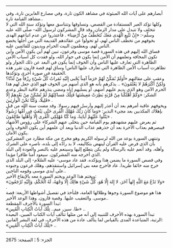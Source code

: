 ------------------------------------------------------------------------

أبصارهم على آيات الله المبثوثة في مشاهد الكون تارة، وفي مصارع الغابرين
تارة، وفي مشاهد القيامة تارة..  
وكلها تؤكد العبر المستفادة من القصص، وتساوقها وتتناسق معها وتؤكد سنة
الله التي لا تتخلف ولا تتبدل على مدار الزمان. وقد قال المشركون لرسول
الله- صلّى الله عليه وسلّم-: «إِنْ نَتَّبِعِ الْهُدى مَعَكَ نُتَخَطَّفْ مِنْ أَرْضِنا» . فاعتذروا
عن عدم اتباعهم الهدى بخوفهم من تخطف الناس لهم، لو تحولوا عن عقائدهم
القديمة التي من أجلها يخضع الناس لهم، ويعظمون البيت الحرام ويدينون
للقائمين عليه.  
فساق الله إليهم في هذه السورة قصة موسى وفرعون، تبين لهم أين يكون الأمن
وأين تكون المخافة وتعلمهم أن الأمن إنما يكون في جوار الله، ولو فقدت كل
أسباب الأمن الظاهرة التي تعارف عليها الناس وأن الخوف إنما يكون في البعد
عن ذلك الجوار ولو تظاهرت أسباب الأمن الظاهرة التي تعارف عليها الناس!
وساق لهم قصة قارون تقرر هذه الحقيقة في صورة أخرى وتؤكدها.  
وعقب على مقالتهم «أَوَلَمْ نُمَكِّنْ لَهُمْ حَرَماً آمِناً يُجْبى إِلَيْهِ ثَمَراتُ كُلِّ شَيْءٍ رِزْقاً مِنْ
لَدُنَّا؟ وَلكِنَّ أَكْثَرَهُمْ لا يَعْلَمُونَ» .. يذكرهم بأنه هو الذي آمنهم من الخوف فهو
الذي جعل لهم هذا الحرم الآمن وهو الذي يديم عليهم أمنهم، أو يسلبهم إياه
ومضى ينذرهم عاقبة البطر وعدم الشكر: «وَكَمْ أَهْلَكْنا مِنْ قَرْيَةٍ بَطِرَتْ مَعِيشَتَها
فَتِلْكَ مَساكِنُهُمْ لَمْ تُسْكَنْ مِنْ بَعْدِهِمْ إِلَّا قَلِيلًا، وَكُنَّا نَحْنُ الْوارِثِينَ» .  
ويخوفهم عاقبة أمرهم بعد أن أعذر إليهم وأرسل فيهم رسولا. وقد مضت سنة الله
من قبل بإهلاك المكذبين بعد مجيء النذير: «وَما كانَ رَبُّكَ مُهْلِكَ الْقُرى حَتَّى يَبْعَثَ
فِي أُمِّها رَسُولًا يَتْلُوا عَلَيْهِمْ آياتِنا، وَما كُنَّا مُهْلِكِي الْقُرى إِلَّا وَأَهْلُها ظالِمُونَ»
.  
ثم يعرض عليهم مشهدهم يوم القيامة حين يتخلى عنهم الشركاء على رؤوس الأشهاد
فيبصرهم بعذاب الآخرة بعد أن حذرهم عذاب الدنيا وبعد أن علمهم أين يكون
الخوف وأين يكون الأمان.  
وتنتهي السورة بوعد من الله لرسوله الكريم وهو مخرج من مكة مطارد من
المشركين بأن الذي فرض عليه القرآن لينهض بتكاليفه، لا بد رادّه إلى بلده،
ناصره على الشرك وأهله. وقد أنعم عليه بالرسالة ولم يكن يتطلع إليها وسينعم
عليه بالنصر والعودة إلى البلد الذي أخرجه منه المشركون. سيعود آمنا ظافرا
مؤيدا.  
وفي قصص السورة ما يضمن هذا ويؤكده. فقد عاد موسى- عليه السّلام- إلى البلد
الذي خرج منه خائفا طريدا. عاد فأخرج معه بني إسرائيل واستنقذهم، وهلك
فرعون وجنوده على أيدي موسى وقومه الناجين..  
ويختم هذا الوعد ويختم السورة معه بالإيقاع الأخير:  
«وَلا تَدْعُ مَعَ اللَّهِ إِلهاً آخَرَ، لا إِلهَ إِلَّا هُوَ، كُلُّ شَيْءٍ هالِكٌ إِلَّا وَجْهَهُ، لَهُ
الْحُكْمُ، وَإِلَيْهِ تُرْجَعُونَ» .  
هذا هو موضوع السورة وجوها وظلالها العامة، فلنأخذ في تفصيل أشواطها
الأربعة: قصة موسى. والتعقيب عليها. وقصة قارون. وهذا الوعد الأخير..  
تبدأ السورة بالأحرف المقطعة:  
«طا. سين. ميم.. تِلْكَ آياتُ الْكِتابِ الْمُبِينِ» ..  
تبدأ السورة بهذه الأحرف للتنبيه إلى أنه من مثلها تتألف آيات الكتاب
المبين، البعيدة الرتبة، المتباعدة المدى بالقياس لما يتألف عادة من هذه
الأحرف، في لغة البشر الفانين:  
«تِلْكَ آياتُ الْكِتابِ الْمُبِينِ» ..

------------------------------------------------------------------------

الجزء: 5 ¦ الصفحة: 2675
